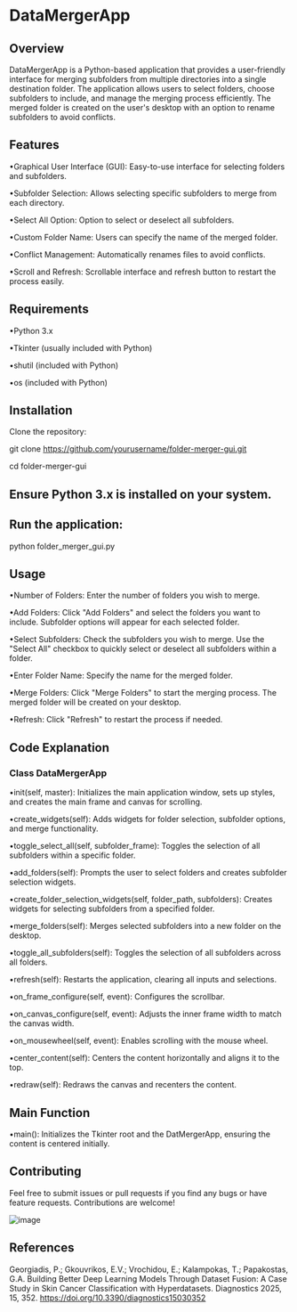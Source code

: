 # DataMergerApp
 
## Overview
DataMergerApp is a Python-based application that provides a user-friendly interface for merging subfolders from multiple directories into a single destination folder. The application allows users to select folders, choose subfolders to include, and manage the merging process efficiently. The merged folder is created on the user's desktop with an option to rename subfolders to avoid conflicts.

## Features
•Graphical User Interface (GUI): Easy-to-use interface for selecting folders and subfolders.

•Subfolder Selection: Allows selecting specific subfolders to merge from each directory.

•Select All Option: Option to select or deselect all subfolders.

•Custom Folder Name: Users can specify the name of the merged folder.

•Conflict Management: Automatically renames files to avoid conflicts.

•Scroll and Refresh: Scrollable interface and refresh button to restart the process easily.

## Requirements
•Python 3.x

•Tkinter (usually included with Python)

•shutil (included with Python)

•os (included with Python)

## Installation
Clone the repository:

git clone https://github.com/yourusername/folder-merger-gui.git

cd folder-merger-gui

## Ensure Python 3.x is installed on your system.

## Run the application:

python folder_merger_gui.py

## Usage
•Number of Folders: Enter the number of folders you wish to merge.

•Add Folders: Click "Add Folders" and select the folders you want to include. Subfolder options will appear for each selected folder.

•Select Subfolders: Check the subfolders you wish to merge. Use the "Select All" checkbox to quickly select or deselect all subfolders within a folder.

•Enter Folder Name: Specify the name for the merged folder.

•Merge Folders: Click "Merge Folders" to start the merging process. The merged folder will be created on your desktop.

•Refresh: Click "Refresh" to restart the process if needed.

## Code Explanation
### Class DataMergerApp

•init(self, master): Initializes the main application window, sets up styles, and creates the main frame and canvas for scrolling.

•create_widgets(self): Adds widgets for folder selection, subfolder options, and merge functionality.

•toggle_select_all(self, subfolder_frame): Toggles the selection of all subfolders within a specific folder.

•add_folders(self): Prompts the user to select folders and creates subfolder selection widgets.

•create_folder_selection_widgets(self, folder_path, subfolders): Creates widgets for selecting subfolders from a specified folder.

•merge_folders(self): Merges selected subfolders into a new folder on the desktop.

•toggle_all_subfolders(self): Toggles the selection of all subfolders across all folders.

•refresh(self): Restarts the application, clearing all inputs and selections.

•on_frame_configure(self, event): Configures the scrollbar.

•on_canvas_configure(self, event): Adjusts the inner frame width to match the canvas width.

•on_mousewheel(self, event): Enables scrolling with the mouse wheel.

•center_content(self): Centers the content horizontally and aligns it to the top.

•redraw(self): Redraws the canvas and recenters the content.

## Main Function
•main(): Initializes the Tkinter root and the DatMergerApp, ensuring the content is centered initially.

## Contributing
Feel free to submit issues or pull requests if you find any bugs or have feature requests. Contributions are welcome!

![image](https://github.com/PanagiotisGew/DatasetMergerApp/assets/147500010/4918aeb9-a6dc-47ce-bb6b-9451b3df450a)

## References
Georgiadis, P.; Gkouvrikos, E.V.; Vrochidou, E.; Kalampokas, T.; Papakostas, G.A. Building Better Deep Learning Models Through Dataset Fusion: A Case Study in Skin Cancer Classification with Hyperdatasets. Diagnostics 2025, 15, 352. https://doi.org/10.3390/diagnostics15030352

